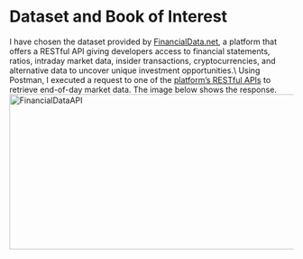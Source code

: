 # Dataset and Book of Interest
I have chosen the dataset provided by [FinancialData.net](https://financialdata.net), a platform that offers a RESTful API giving developers access to financial statements, ratios, intraday market data, insider transactions, cryptocurrencies, and alternative data to uncover unique investment opportunities.\\
Using Postman, I executed a request to one of the [platform’s RESTful APIs](https://financialdata.net/documentation) to retrieve end-of-day market data. The image below shows the response.\
<img width="1377" height="275" alt="FinancialDataAPI" src="https://github.com/user-attachments/assets/adf8321c-6b3e-4106-bbbc-5354578f7e2e" />
